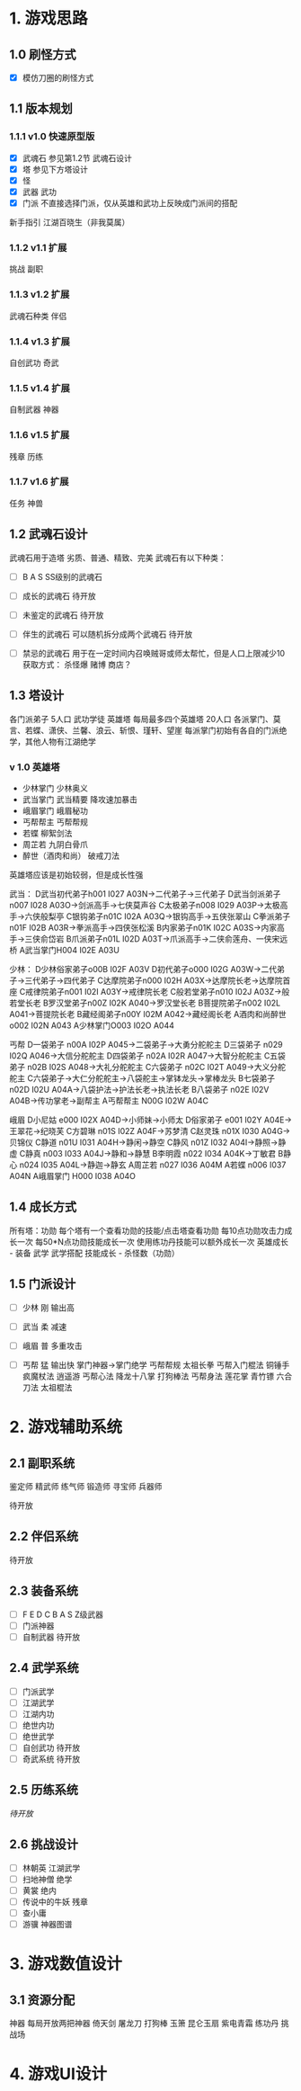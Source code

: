 # 1. 游戏思路
## 1.0 刷怪方式
- [x] 模仿刀圈的刷怪方式

## 1.1 版本规划
### 1.1.1 v1.0 快速原型版
-[X] 武魂石 参见第1.2节 武魂石设计
-[X] 塔 参见下方塔设计
-[X] 怪
-[X] 武器
武功
-[X] 门派 不直接选择门派，仅从英雄和武功上反映成门派间的搭配

新手指引 江湖百晓生（非我莫属）

### 1.1.2 v1.1 扩展
挑战
副职

### 1.1.3 v1.2 扩展
武魂石种类
伴侣

### 1.1.4 v1.3 扩展
自创武功
奇武

### 1.1.5 v1.4 扩展
自制武器
神器

### 1.1.6 v1.5 扩展
残章
历练

### 1.1.7 v1.6 扩展
任务
神兽


## 1.2 武魂石设计
武魂石用于造塔  劣质、普通、精致、完美
武魂石有以下种类：
- [ ] B A S SS级别的武魂石
- [ ] 成长的武魂石 待开放
- [ ] 未鉴定的武魂石 待开放
- [ ] 伴生的武魂石 可以随机拆分成两个武魂石 待开放
- [ ] 禁忌的武魂石 用于在一定时间内召唤贼哥或师太帮忙，但是人口上限减少10 
获取方式：
杀怪爆
赌博
商店？


## 1.3 塔设计
各门派弟子 5人口
武功学徒
英雄塔 每局最多四个英雄塔 20人口 各派掌门、莫言、若蝶、潇侠、兰馨、浪云、斩恨、瑾轩、望崖 每派掌门初始有各自的门派绝学，其他人物有江湖绝学

### v 1.0 英雄塔
- 少林掌门 少林奥义
- 武当掌门 武当精要 降攻速加暴击
- 峨眉掌门 峨眉秘功
- 丐帮帮主 丐帮帮规
- 若蝶 柳絮剑法
- 周芷若 九阴白骨爪
- 醉世（酒肉和尚） 破戒刀法


英雄塔应该是初始较弱，但是成长性强

武当：
D武当初代弟子h001 I027 A03N->二代弟子->三代弟子
D武当剑派弟子n007 I028 A03O->剑派高手->七侠莫声谷
C太极弟子n008 I029 A03P->太极高手->六侠般梨亭
C银钩弟子n01C I02A A03Q->银钩高手->五侠张翠山
C拳派弟子n01F I02B A03R->拳派高手->四侠张松溪
B内家弟子n01K I02C A03S->内家高手->三侠俞岱岩
B爪派弟子n01L I02D A03T->爪派高手->二侠俞莲舟、一侠宋远桥
A武当掌门H004 I02E A03U

少林：
D少林俗家弟子o00B I02F A03V
D初代弟子o000 I02G A03W->二代弟子->三代弟子->四代弟子
C达摩院弟子n000 I02H A03X->达摩院长老->达摩院首座
C戒律院弟子n001 I02I A03Y->戒律院长老
C般若堂弟子n010 I02J A03Z->般若堂长老
B罗汉堂弟子n00Z I02K A040->罗汉堂长老
B菩提院弟子n002 I02L A041->菩提院长老
B藏经阁弟子n00Y I02M A042->藏经阁长老
A酒肉和尚醉世o002 I02N A043
A少林掌门O003 I02O A044

丐帮
D一袋弟子 n00A I02P A045->二袋弟子->大勇分舵舵主
D三袋弟子 n029 I02Q A046->大信分舵舵主
D四袋弟子 n02A I02R A047->大智分舵舵主
C五袋弟子 n02B I02S A048->大礼分舵舵主
C六袋弟子 n02C I02T A049->大义分舵舵主
C六袋弟子->大仁分舵舵主->八袋舵主->掌钵龙头->掌棒龙头
B七袋弟子 n02D I02U A04A->八袋护法->护法长老->执法长老
B八袋弟子 n02E I02V A04B->传功掌老->副帮主
A丐帮帮主 N00G I02W A04C

 

峨眉
D小尼姑 e000 I02X A04D->小师妹->小师太
D俗家弟子 e001 I02Y A04E->王翠花->纪晓芙
C方碧琳 n01S I02Z A04F->苏梦清
C赵灵珠 n01X I030 A04G->贝锦仪
C静道 n01U I031 A04H->静闲->静空
C静风 n01Z I032 A04I->静照->静虚
C静真 n003 I033 A04J->静和->静慧
B李明霞 n022 I034 A04K->丁敏君
B静心 n024 I035 A04L->静迦->静玄
A周芷若 n027 I036 A04M
A若蝶 n006 I037 A04N
A峨眉掌门 H000 I038 A04O


## 1.4 成长方式
所有塔：功勋 每个塔有一个查看功勋的技能/点击塔查看功勋 每10点功勋攻击力成长一次 每50*N点功勋技能成长一次 使用练功丹技能可以额外成长一次
英雄成长 - 装备 武学 武学搭配
技能成长 - 杀怪数（功勋）

## 1.5 门派设计
- [ ] 少林 刚 输出高
- [ ] 武当 柔 减速
- [ ] 峨眉 普 多重攻击


- [ ] 丐帮 猛 输出快 掌门神器->掌门绝学
丐帮帮规
太祖长拳 
丐帮入门棍法 
铜锤手 
疯魔杖法 
逍遥游 
丐帮心法 
降龙十八掌 
打狗棒法 
丐帮身法 
莲花掌 
青竹镖 
六合刀法 
太祖棍法

# 2. 游戏辅助系统
## 2.1 副职系统
鉴定师
精武师
练气师
锻造师
寻宝师
兵器师

待开放

## 2.2 伴侣系统
待开放

## 2.3 装备系统
- [ ] F E D C B A S Z级武器
- [ ] 门派神器
- [ ] 自制武器 待开放

## 2.4 武学系统
- [ ] 门派武学
- [ ] 江湖武学
- [ ] 江湖内功
- [ ] 绝世内功
- [ ] 绝世武学
- [ ] 自创武功 待开放
- [ ] 奇武系统 待开放

## 2.5 历练系统
*待开放*

## 2.6 挑战设计
- [ ] 林朝英 江湖武学
- [ ] 扫地神僧 绝学
- [ ] 黄裳 绝内
- [ ] 传说中的牛妖 残章
- [ ] 查小庸
- [ ] 游骥 神器图谱

# 3. 游戏数值设计
## 3.1 资源分配
神器 每局开放两把神器 倚天剑 屠龙刀 打狗棒 玉箫 昆仑玉扇 紫电青霜
练功丹
挑战场
# 4. 游戏UI设计